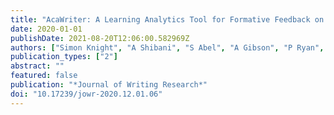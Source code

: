 ```yaml
---
title: "AcaWriter: A Learning Analytics Tool for Formative Feedback on Academic Writing"
date: 2020-01-01
publishDate: 2021-08-20T12:06:00.582969Z
authors: ["Simon Knight", "A Shibani", "S Abel", "A Gibson", "P Ryan", "N Sutton", "R Wight", " ..."]
publication_types: ["2"]
abstract: ""
featured: false
publication: "*Journal of Writing Research*"
doi: "10.17239/jowr-2020.12.01.06"
---
```


